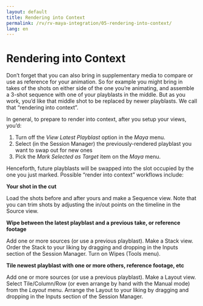 ```yaml
---
layout: default
title: Rendering into Context
permalink: /rv/rv-maya-integration/05-rendering-into-context/
lang: en
---
```


# Rendering into Context

Don’t forget that you can also bring in supplementary media to compare or use as reference for your animation. So for example you might bring in takes of the shots on either side of the one you’re animating, and assemble a 3-shot sequence with one of your playblasts in the middle. But as you work, you’d like that middle shot to be replaced by newer playblasts. We call that “rendering into context”.

In general, to prepare to render into context, after you setup your views, you’d:

1. Turn off the *View Latest Playblast* option in the *Maya* menu.
2. Select (in the Session Manager) the previously-rendered playblast you want to swap out for new ones
3.  Pick the *Mark Selected as Target* item on the *Maya* menu.

Henceforth, future playblasts will be swapped into the slot occupied by the one you just marked. Possible “render into context” workflows include:

**Your shot in the cut**

Load the shots before and after yours and make a Sequence view. Note that you can trim shots by adjusting the in/out points on the timeline in the Source view.

**Wipe between the latest playblast and a previous take, or reference footage**

Add one or more sources (or use a previous playblast). Make a Stack view. Order the Stack to your liking by dragging and dropping in the Inputs section of the Session Manager. Turn on Wipes (Tools menu).

**Tile newest playblast with one or more others, reference footage, etc**

Add one or more sources (or use a previous playblast). Make a Layout view. Select Tile/Column/Row (or even arrange by hand with the Manual mode) from the *Layout* menu. Arrange the Layout to your liking by dragging and dropping in the Inputs section of the Session Manager.
